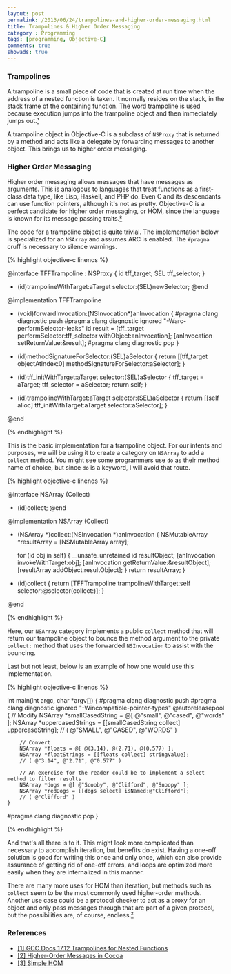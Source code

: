 ```yaml
---
layout: post
permalink: /2013/06/24/trampolines-and-higher-order-messaging.html
title: Trampolines & Higher Order Messaging
category : Programming
tags: [programming, Objective-C]
comments: true
showads: true
---
```


### Trampolines

A trampoline is a small piece of code that is created at run time when the address of a nested function is taken. 
It normally resides on the stack, in the stack frame of the containing function. The word trampoline is used because execution jumps 
into the trampoline object and then immediately jumps out.[¹](http://gcc.gnu.org/onlinedocs/gccint/Trampolines.html)

A trampoline object in Objective-C is a subclass of `NSProxy` that is returned by a method and acts like a delegate by forwarding messages to another object. 
This brings us to higher order messaging.

### Higher Order Messaging

Higher order messaging allows messages that have messages as arguments. This is analogous to languages that treat functions as a first-class data type, 
like Lisp, Haskell, and PHP do. Even C and its descendants can use function pointers, although it's not as pretty. Objective-C is a perfect candidate for 
higher order messaging, or HOM, since the language is known for its message passing traits.[²](http://www.macdevcenter.com/pub/a/mac/2004/07/16/hom.html?page=last&x-order=date)

The code for a trampoline object is quite trivial. The implementation below is specialized for an `NSArray` and assumes ARC is enabled. The `#pragma` cruff 
is necessary to silence warnings.

{% highlight objective-c linenos %}

@interface TFFTrampoline : NSProxy {
    id tff_target;
    SEL tff_selector;
}
+ (id)trampolineWithTarget:aTarget selector:(SEL)newSelector;
@end
 
@implementation TFFTrampoline

- (void)forwardInvocation:(NSInvocation*)anInvocation {
#pragma clang diagnostic push
#pragma clang diagnostic ignored "-Warc-performSelector-leaks"
    id result = [tff_target performSelector:tff_selector withObject:anInvocation];
    [anInvocation setReturnValue:&result];
#pragma clang diagnostic pop
}
 
- (id)methodSignatureForSelector:(SEL)aSelector {
    return [[tff_target objectAtIndex:0] methodSignatureForSelector:aSelector];
}
 
- (id)tff_initWithTarget:aTarget selector:(SEL)aSelector {
    tff_target = aTarget;
    tff_selector = aSelector;
    return self;
}
 
+ (id)trampolineWithTarget:aTarget selector:(SEL)aSelector {
    return [[self alloc] tff_initWithTarget:aTarget selector:aSelector];
}

@end

{% endhighlight %}

This is the basic implementation for a trampoline object. For our intents and purposes, we will be using it to create a category on `NSArray` to add a `collect` method. You might see some 
programmers use `do` as their method name of choice, but since `do` is a keyword, I will avoid that route.

{% highlight objective-c linenos %}

@interface NSArray (Collect)
- (id)collect;
@end
  
@implementation NSArray (Collect)

- (NSArray *)collect:(NSInvocation *)anInvocation {
    NSMutableArray *resultArray = [NSMutableArray array];
    
    for (id obj in self) {
        __unsafe_unretained id resultObject;
        [anInvocation invokeWithTarget:obj];
        [anInvocation getReturnValue:&resultObject];
        [resultArray addObject:resultObject];
    }
    return resultArray;
}

- (id)collect {
    return [TFFTrampoline trampolineWithTarget:self selector:@selector(collect:)];
}

@end

{% endhighlight %}

Here, our `NSArray` category implements a public `collect` method that will return our trampoline object to bounce the method argument to the private `collect:` method 
that uses the forwarded `NSInvocation` to assist with the bouncing.

Last but not least, below is an example of how one would use this implementation.

{% highlight objective-c linenos %}

int main(int argc, char *argv[]) {
#pragma clang diagnostic push
#pragma clang diagnostic ignored "-Wincompatible-pointer-types"
    @autoreleasepool {
        // Modify
        NSArray *smallCasedString = @[ @"small", @"cased", @"words" ];
        NSArray *uppercasedStrings = [[smallCasedString collect] uppercaseString];
        // ( @"SMALL", @"CASED", @"WORDS" )
        
        // Convert
        NSArray *floats = @[ @(3.14), @(2.71), @(0.577) ];
        NSArray *floatStrings = [[floats collect] stringValue];
        // ( @"3.14", @"2.71", @"0.577" )
        
        // An exercise for the reader could be to implement a select method to filter results
        NSArray *dogs = @[ @"Scooby", @"Clifford", @"Snoopy" ];
        NSArray *redDogs = [[dogs select] isNamed:@"Clifford"];
        // ( @"Clifford" )
    }
#pragma clang diagnostic pop
}

{% endhighlight %}

And that's all there is to it. This might look more complicated than necessary to accomplish iteration, but benefits do exist. Having a one-off solution is 
good for writing this once and only once, which can also provide assurance of getting rid of one-off errors, and loops are optimized more easily when they are
internalized in this manner.

There are many more uses for HOM than iteration, but methods such as `collect` seem to be the most commonly used higher-order methods. Another use 
case could be a protocol checker to act as a proxy for an object and only pass messages through that are part of a given protocol, but the possibilities are, 
of course, endless.[²](http://www.macdevcenter.com/pub/a/mac/2004/07/16/hom.html?page=last&x-order=date)


### References

* [[1] GCC Docs 17.12 Trampolines for Nested Functions](http://gcc.gnu.org/onlinedocs/gccint/Trampolines.html)
* [[2] Higher-Order Messages in Cocoa](http://www.macdevcenter.com/pub/a/mac/2004/07/16/hom.html?page=last&x-order=date)
* [[3] Simple HOM](http://blog.metaobject.com/2009/01/simple-hom.html)